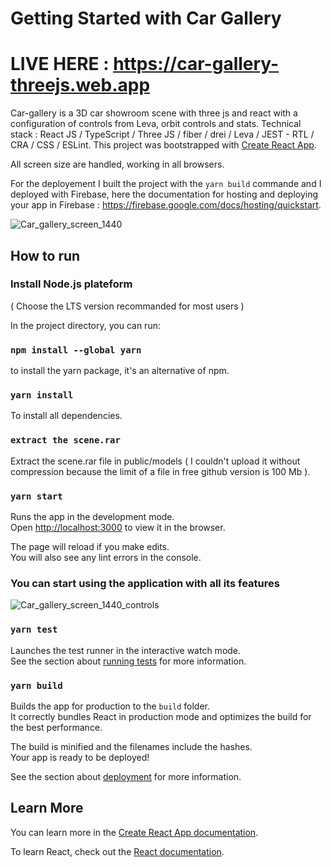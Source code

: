 # Getting Started with Car Gallery

# LIVE HERE : https://car-gallery-threejs.web.app

Car-gallery is a 3D car showroom scene with three js and react with a configuration of controls from Leva, orbit controls and stats.
Technical stack : React JS / TypeScript / Three JS / fiber / drei / Leva / JEST - RTL / CRA / CSS / ESLint.
This project was bootstrapped with [Create React App](https://github.com/facebook/create-react-app).

All screen size are handled, working in all browsers.

For the deployement I built the project with the `yarn build` commande and I deployed with Firebase, here the documentation for hosting and deploying your app in Firebase : https://firebase.google.com/docs/hosting/quickstart.

![Car_gallery_screen_1440](https://github.com/user-attachments/assets/84610391-6c33-4217-a9f2-53ebd8ebc3e0)

## How to run

### Install Node.js plateform

( Choose the LTS version recommanded for most users )

In the project directory, you can run:

### `npm install --global yarn`

to install the yarn package, it's an alternative of npm.

### `yarn install`

To install all dependencies.

### `extract the scene.rar`

Extract the scene.rar file in public/models ( I couldn't upload it without compression because the limit of a file in free github version is 100 Mb ).

### `yarn start`

Runs the app in the development mode.\
Open [http://localhost:3000](http://localhost:3000) to view it in the browser.

The page will reload if you make edits.\
You will also see any lint errors in the console.

### You can start using the application with all its features

![Car_gallery_screen_1440_controls](https://github.com/user-attachments/assets/ae283528-8f73-4e21-997d-fad6fa3eb2d2)

### `yarn test`

Launches the test runner in the interactive watch mode.\
See the section about [running tests](https://facebook.github.io/create-react-app/docs/running-tests) for more information.

### `yarn build`

Builds the app for production to the `build` folder.\
It correctly bundles React in production mode and optimizes the build for the best performance.

The build is minified and the filenames include the hashes.\
Your app is ready to be deployed!

See the section about [deployment](https://facebook.github.io/create-react-app/docs/deployment) for more information.

## Learn More

You can learn more in the [Create React App documentation](https://facebook.github.io/create-react-app/docs/getting-started).

To learn React, check out the [React documentation](https://reactjs.org/).

